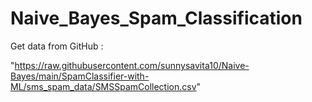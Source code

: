 # Naive_Bayes_Spam_Classification

 Get data from GitHub :
 
"https://raw.githubusercontent.com/sunnysavita10/Naive-Bayes/main/SpamClassifier-with-ML/sms_spam_data/SMSSpamCollection.csv"
